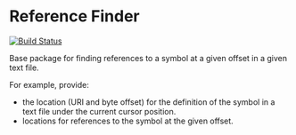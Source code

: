 Reference Finder
================

[![Build Status](https://travis-ci.org/phpactor/definition-jumper.svg?branch=master)](https://travis-ci.org/phpactor/definition-jumper)

Base package for finding references to a symbol at a given offset in a given
text file.

For example, provide:

- the location (URI and byte offset) for the definition of the symbol
  in a text file under the current cursor position.
- locations for references to the symbol at the given offset.
